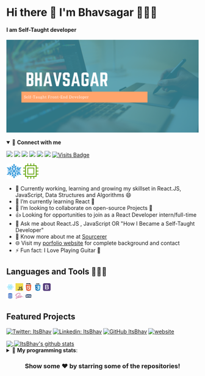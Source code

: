 # Hi there 👋 I'm Bhavsagar 👨🏽‍💻
 
#### I am Self-Taught developer

![I am GitHub read me generator creator](header.png)

<details open>
<summary>🤝 <b>Connect with me</b></summary>

<p align = "center">
 
[<img src ="https://img.shields.io/badge/portfolio-%23.svg?&style=for-the-badge&logo=&logoColor=white%22">](https://https://github.com/ItsBhav/)
[<img src="https://img.shields.io/badge/twitter-%231DA1F2.svg?&style=for-the-badge&logo=twitter&logoColor=white" />](https://twitter.com/ItsBhavSagar) 
[<img src="https://img.shields.io/badge/medium-%2312100E.svg?&style=for-the-badge&logo=medium&logoColor=white" />](https://medium.com)
[<img src="https://img.shields.io/badge/linkedin-%230077B5.svg?&style=for-the-badge&logo=linkedin&logoColor=white" />](https://www.linkedin.com/in/ItsBhav/)
[<img src = "https://img.shields.io/badge/instagram-%23E4405F.svg?&style=for-the-badge&logo=instagram&logoColor=white">](https://www.instagram.com//)
[<img src="https://img.shields.io/badge/facebook-%231877F2.svg?&style=for-the-badge&logo=facebook&logoColor=white" />](https://www.facebook.com/) 
[![Visits Badge](https://badges.pufler.dev/visits/ItsBhav/ItsBhav?style=for-the-badge)](https://github.com/ItsBhav)

</p>

</details>

<a href='https://archiveprogram.github.com/'><img src='https://raw.githubusercontent.com/acervenky/animated-github-badges/master/assets/acbadge.gif' width='40' height='40'></a> <a href='https://docs.github.com/en/developers'><img src='https://raw.githubusercontent.com/acervenky/animated-github-badges/master/assets/devbadge.gif' width='40' height='40'></a> 

- 🔭 Currently working, learning and growing my skillset in React.JS, JavaScript, Data Structures and Algorithms 😄 
- 🌱 I’m currently learning React 📖 
- 👯 I’m looking to collaborate on open-source Projects 📖 
- 👍 Looking for opportunities to join as a React Developer intern/full-time
- 💬 Ask me about React.JS , JavaScript OR "How I Became a Self-Taught Developer" 
- 👨 Know more about me at [Sourcerer](https://sourcerer.io/ItsBhav)
- 🌐 Visit my [porfolio website](https://bhav.dev/) for complete background and contact
- ⚡ Fun fact: I Love Playing Guitar 🎸 

## Languages and Tools 👨🏽‍💻
<code><img height="20" src="https://raw.githubusercontent.com/github/explore/80688e429a7d4ef2fca1e82350fe8e3517d3494d/topics/react/react.png"></code>
<code><img height="20" src="https://raw.githubusercontent.com/github/explore/80688e429a7d4ef2fca1e82350fe8e3517d3494d/topics/javascript/javascript.png"></code>
<code><img height="20" src="https://raw.githubusercontent.com/github/explore/80688e429a7d4ef2fca1e82350fe8e3517d3494d/topics/html/html.png"></code>
<code><img height="20" src="https://raw.githubusercontent.com/github/explore/80688e429a7d4ef2fca1e82350fe8e3517d3494d/topics/css/css.png"></code>
<code><img height="20" src="https://raw.githubusercontent.com/github/explore/80688e429a7d4ef2fca1e82350fe8e3517d3494d/topics/bootstrap/bootstrap.png"></code>  
<code><img height="20" src="https://raw.githubusercontent.com/github/explore/80688e429a7d4ef2fca1e82350fe8e3517d3494d/topics/sql/sql.png"></code>
<code><img height="20" src="https://raw.githubusercontent.com/github/explore/80688e429a7d4ef2fca1e82350fe8e3517d3494d/topics/sass/sass.png"></code>
<code><img height="20" src="https://raw.githubusercontent.com/github/explore/80688e429a7d4ef2fca1e82350fe8e3517d3494d/topics/less/less.png"></code>

## Featured Projects 

[![Twitter: ItsBhav](https://img.shields.io/twitter/follow/ItsBhav?style=social)](https://twitter.com/ItsBhavSagar)
[![Linkedin: ItsBhav](https://img.shields.io/badge/-ItsBhav-blue?style=flat-square&logo=Linkedin&logoColor=white&link=https://https://www.linkedin.com/in/itsbhav/)](https://www.linkedin.com/in/Itsbhav/)
[![GitHub ItsBhav](https://img.shields.io/github/followers/ItsBhav?label=follow&style=social)](https://github.com/ItsBhav)
[![website](https://img.shields.io/badge/PortfolioWebsite-bhav.dev-2648ff?style=flat-square&logo=google-chrome)](https://bhav.dev/)


<a href="https://github.com/ItsBhav">
  <img align="center" src="https://github-readme-stats.vercel.app/api/top-langs/?username=ItsBhav&theme=tokyonight&hide_langs_below=1" />
</a>
<a href="https://github.com/ItsBhav">
 
                                                           
 <img align="center" src="https://github-readme-stats.vercel.app/api?username=ItsBhav&show_icons=true&theme=tokyonight&line_height=27" alt="ItsBhav's github stats"/>
</a>

<details>
 
 <summary>🤖 <b>My programming stats</b>: </summary>
<br>

<!--START_SECTION:waka-->
**I'm a Night 🦉** 

```text
🌞 Morning    97 commits     ████░░░░░░░░░░░░░░░░░░░░░   16.41% 
🌆 Daytime    183 commits    ███████░░░░░░░░░░░░░░░░░░   30.96% 
🌃 Evening    217 commits    █████████░░░░░░░░░░░░░░░░   36.72% 
🌙 Night      94 commits     ████░░░░░░░░░░░░░░░░░░░░░   15.91%

```
📅 **I'm Most Productive on Saturday** 

```text
Monday       67 commits     ██░░░░░░░░░░░░░░░░░░░░░░░   11.34% 
Tuesday      82 commits     ███░░░░░░░░░░░░░░░░░░░░░░   13.87% 
Wednesday    63 commits     ██░░░░░░░░░░░░░░░░░░░░░░░   10.66% 
Thursday     95 commits     ████░░░░░░░░░░░░░░░░░░░░░   16.07% 
Friday       80 commits     ███░░░░░░░░░░░░░░░░░░░░░░   13.54% 
Saturday     103 commits    ████░░░░░░░░░░░░░░░░░░░░░   17.43% 
Sunday       101 commits    ████░░░░░░░░░░░░░░░░░░░░░   17.09%

```


📊 **This Week I Spent My Time On** 

```text
💬 Programming Languages: 
React.JS                       6 mins              █████████████████░░░░░░░░   70.11% 
JavaScript                     2 mins              ███████░░░░░░░░░░░░░░░░░░   29.89%

```

**I Mostly Code in Visual Studio Code** 

```text
VS Code.                 12 repos            █████████████████░░░░░░░░   70.59% 
React.JS                 2 repos             ███░░░░░░░░░░░░░░░░░░░░░░   11.76% 
HTML                     1 repos             █░░░░░░░░░░░░░░░░░░░░░░░░   5.88% 
CSS                      1 repos             █░░░░░░░░░░░░░░░░░░░░░░░░   5.88% 
JavaScript               1 repos             █░░░░░░░░░░░░░░░░░░░░░░░░   5.88%

```



<!--END_SECTION:waka-->

</details>


<div align="center">


### Show some ❤️ by starring some of the repositories!

</div>

    





